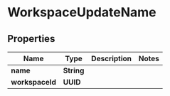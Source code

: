 

# WorkspaceUpdateName


## Properties

| Name | Type | Description | Notes |
|------------ | ------------- | ------------- | -------------|
|**name** | **String** |  |  |
|**workspaceId** | **UUID** |  |  |



